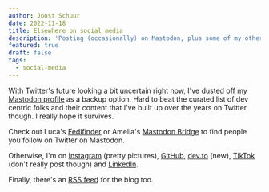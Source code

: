 ```yaml
---
author: Joost Schuur
date: 2022-11-18
title: Elsewhere on social media
description: 'Posting (occasionally) on Mastodon, plus some of my other social media links.'
featured: true
draft: false
tags:
  - social-media
---
```


With Twitter's future looking a bit uncertain right now, I've dusted off my [Mastodon profile](https://mastodon.social/@joostschuur) as a backup option. Hard to beat the curated list of dev centric folks and their content that I've built up over the years on Twitter though. I really hope it survives.

Check out Luca's [Fedifinder](https://fedifinder.glitch.me/) or Amelia's [Mastodon Bridge](https://mastodon-bridge.vercel.app/) to find people you follow on Twitter on Mastodon.

Otherwise, I'm on [Instagram](http://instagram.com/joostschuur) (pretty pictures), [GitHub](https://github.com/jschuur), [dev.to](https://dev.to/joostschuur) (new), [TikTok](https://www.tiktok.com/@joostschuur/) (don't really post though) and [LinkedIn](https://www.linkedin.com/in/jschuur/).

Finally, there's an [RSS feed](/feed.xml) for the blog too.
